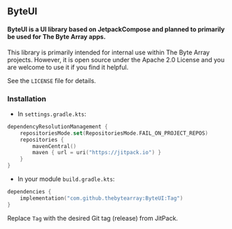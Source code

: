 ## ByteUI

#### ByteUI is a UI library based on JetpackCompose and planned to primarily be used for The Byte Array apps.

This library is primarily intended for internal use within The Byte Array projects. However, it is open source under the Apache 2.0 License and you are welcome to use it if you find it helpful.

See the `LICENSE` file for details.

### Installation

- In `settings.gradle.kts`:

```kotlin
dependencyResolutionManagement {
    repositoriesMode.set(RepositoriesMode.FAIL_ON_PROJECT_REPOS)
    repositories {
        mavenCentral()
        maven { url = uri("https://jitpack.io") }
    }
}
```

- In your module `build.gradle.kts`:

```kotlin
dependencies {
    implementation("com.github.thebytearray:ByteUI:Tag")
}
```

Replace `Tag` with the desired Git tag (release) from JitPack.